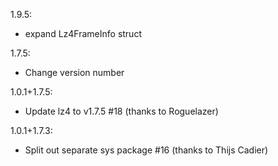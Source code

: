 1.9.5:
 * expand Lz4FrameInfo struct

1.7.5:

 * Change version number

1.0.1+1.7.5:

 * Update lz4 to v1.7.5 #18 (thanks to Roguelazer)

1.0.1+1.7.3:

 * Split out separate sys package #16 (thanks to Thijs Cadier)
